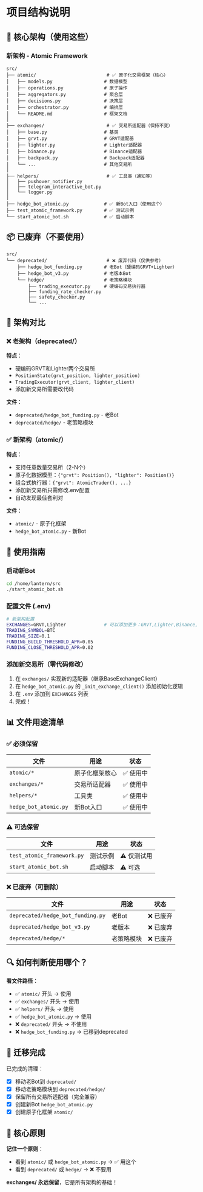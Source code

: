 # 项目结构说明

## 🎯 核心架构（使用这些）

### 新架构 - Atomic Framework
```
src/
├── atomic/                          # ✅ 原子化交易框架（核心）
│   ├── models.py                   # 数据模型
│   ├── operations.py               # 原子操作
│   ├── aggregators.py              # 聚合层
│   ├── decisions.py                # 决策层
│   ├── orchestrator.py             # 编排层
│   └── README.md                   # 框架文档
│
├── exchanges/                       # ✅ 交易所适配器（保持不变）
│   ├── base.py                     # 基类
│   ├── grvt.py                     # GRVT适配器
│   ├── lighter.py                  # Lighter适配器
│   ├── binance.py                  # Binance适配器
│   ├── backpack.py                 # Backpack适配器
│   └── ...                         # 其他交易所
│
├── helpers/                         # ✅ 工具类（通知等）
│   ├── pushover_notifier.py
│   ├── telegram_interactive_bot.py
│   └── logger.py
│
├── hedge_bot_atomic.py             # ✅ 新Bot入口（使用这个）
├── test_atomic_framework.py        # ✅ 测试示例
└── start_atomic_bot.sh             # ✅ 启动脚本
```

## 📦 已废弃（不要使用）

```
src/
└── deprecated/                      # ❌ 废弃代码（仅供参考）
    ├── hedge_bot_funding.py        # 老Bot（硬编码GRVT+Lighter）
    ├── hedge_bot_v3.py             # 老版本Bot
    └── hedge/                      # 老策略模块
        ├── trading_executor.py     # 硬编码交易执行器
        ├── funding_rate_checker.py
        ├── safety_checker.py
        └── ...
```

## 🎨 架构对比

### ❌ 老架构（deprecated/）
**特点**：
- 硬编码GRVT和Lighter两个交易所
- `PositionState(grvt_position, lighter_position)`
- `TradingExecutor(grvt_client, lighter_client)`
- 添加新交易所需要改代码

**文件**：
- `deprecated/hedge_bot_funding.py` - 老Bot
- `deprecated/hedge/` - 老策略模块

### ✅ 新架构（atomic/）
**特点**：
- 支持任意数量交易所（2-N个）
- 原子化数据模型：`{"grvt": Position(), "lighter": Position()}`
- 组合式执行器：`{"grvt": AtomicTrader(), ...}`
- 添加新交易所只需修改.env配置
- 自动发现最佳套利对

**文件**：
- `atomic/` - 原子化框架
- `hedge_bot_atomic.py` - 新Bot

## 🚀 使用指南

### 启动新Bot
```bash
cd /home/lantern/src
./start_atomic_bot.sh
```

### 配置文件 (.env)
```bash
# 新架构配置
EXCHANGES=GRVT,Lighter              # 可以添加更多：GRVT,Lighter,Binance,Backpack
TRADING_SYMBOL=BTC
TRADING_SIZE=0.1
FUNDING_BUILD_THRESHOLD_APR=0.05
FUNDING_CLOSE_THRESHOLD_APR=0.02
```

### 添加新交易所（零代码修改）
1. 在 `exchanges/` 实现新的适配器（继承BaseExchangeClient）
2. 在 `hedge_bot_atomic.py` 的 `_init_exchange_client()` 添加初始化逻辑
3. 在 `.env` 添加到 `EXCHANGES` 列表
4. 完成！

## 📊 文件用途清单

### ✅ 必须保留
| 文件 | 用途 | 状态 |
|------|------|------|
| `atomic/*` | 原子化框架核心 | ✅ 使用中 |
| `exchanges/*` | 交易所适配器 | ✅ 使用中 |
| `helpers/*` | 工具类 | ✅ 使用中 |
| `hedge_bot_atomic.py` | 新Bot入口 | ✅ 使用中 |

### ⚠️ 可选保留
| 文件 | 用途 | 状态 |
|------|------|------|
| `test_atomic_framework.py` | 测试示例 | ⚠️ 仅测试用 |
| `start_atomic_bot.sh` | 启动脚本 | ⚠️ 可选 |

### ❌ 已废弃（可删除）
| 文件 | 用途 | 状态 |
|------|------|------|
| `deprecated/hedge_bot_funding.py` | 老Bot | ❌ 已废弃 |
| `deprecated/hedge_bot_v3.py` | 老版本 | ❌ 已废弃 |
| `deprecated/hedge/*` | 老策略模块 | ❌ 已废弃 |

## 🔍 如何判断使用哪个？

**看文件路径**：
- ✅ `atomic/` 开头 → 使用
- ✅ `exchanges/` 开头 → 使用
- ✅ `helpers/` 开头 → 使用
- ✅ `hedge_bot_atomic.py` → 使用
- ❌ `deprecated/` 开头 → 不使用
- ❌ `hedge_bot_funding.py` → 已移到deprecated

## 📝 迁移完成

已完成的清理：
- [x] 移动老Bot到 `deprecated/`
- [x] 移动老策略模块到 `deprecated/hedge/`
- [x] 保留所有交易所适配器（完全兼容）
- [x] 创建新Bot `hedge_bot_atomic.py`
- [x] 创建原子化框架 `atomic/`

## 🎯 核心原则

**记住一个原则**：
- 看到 `atomic/` 或 `hedge_bot_atomic.py` → ✅ 用这个
- 看到 `deprecated/` 或 `hedge/` → ❌ 不要用

**exchanges/ 永远保留**，它是所有架构的基础！
